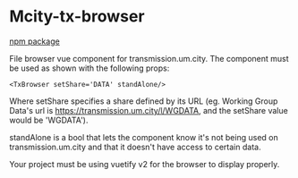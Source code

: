 # Mcity-tx-browser

[npm package](https://www.npmjs.com/package/@mcity/mcity-tx-browser)

File browser vue component for transmission.um.city. The component must be used as shown with the following props:

```vue
<TxBrowser setShare='DATA' standAlone/>
```

Where setShare specifies a share defined by its URL (eg. Working Group Data's url is https://transmission.um.city/l/WGDATA, and the setShare value would be 'WGDATA').

standAlone is a bool that lets the component know it's not being used on transmission.um.city and that it doesn't have access to certain data.

Your project must be using vuetify v2 for the browser to display properly.
